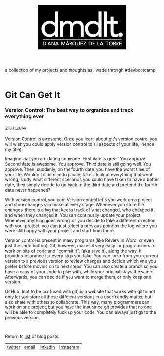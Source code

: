 
<!DOCTYPE html>
<html>
  <head>
    <title> DMDLT: Coding in Progress</title>
    <link rel="stylesheet" type="text/css" href="../style-sheets/index.css">
  </head>
  <body>
    <header>
      <a href="../index.html"><img src="../imgs/dmdlt.jpg"/></a>
    </header>
    <div id="sub">a collection of my projects and thoughts as I wade through #devbootcamp</div>
    <br>
    <main>
      <h1>Git Can Get It</h1>
      <h3>Version Control: The best way to orgranize and track everything ever</h3>
      <h4>21.11.2014</h4>
      <section>
        <p>Version Control is awesome. Once you learn about git's version control you will wish you could apply version control to all aspects of your life, (hence my title).</p>
        <p>Imagine that you are dating someone. First date is great. You approve. Second date is awesome. You approve. Third date is still going well. You approve. Then, suddenly, on the fourth date, you have the worst time of your life. Wouldn't it be nice to pause, take a look at everything that went wrong, study what different scenarios you could have taken to have a better date, then simply decide to go back to the third date and pretend the fourth date never happened?</p>
        <p>With version control, you can! Version control let's you work on a project and store changes you make at every stage. Whenever you store the changes, there is a log that keeps track of what changed, who changed it, and when they changed it. You can continually update your project. Whenever anything goes wrong, or you decide to take a different direction with your project, you can just select a previous point on the log where you were still happy with your project and start from there.</p>
        <p>Version control is present in many programs (like Review in Word, or even just the undo button). Git, however, makes it very easy for programmers to work on bits of code and "commit it", (aka save it), along the way. It provides insurance for every step you take. You can jump from your current version to a previous version to review changes and decide which one you prefer before moving on to next steps. You can also create a branch so you have a copy of your code to play with, while your original stays the same. Afterwards, you can decide if you want to merge them, or only keep one version.</p>
        <p>GitHub, (not to be confused with git) is a website that works with git to not only let you store all these different versions in a userfriendly matter, but also share with others to collaborate. This way, many programmers can work on one project, but you have the insurance git provides that no one will be able to completely fuck up your code. You can always just go to the previous version.</p>
      </section>
    </main>
    <br>
    <p>Return to <a href="blog-index.html">list</a> of blog posts.</p>
  <footer>
      <table class="bar">
        <tr>
          <td id="twitter"><a href="http://www.twitter.com/dmarquezdlt">twitter</a></td>
          <td id="email"><a href="mailto:dmarquezdlt@gmail.com">email</a></td>
          <td id="linkedin"><a href="http://www.linkedin.com/in/dianamarquezdlt">linkedin</a></td>
          <td id="instagram"><a href="http://www.instagram.com/dmarquezdlt">instagram</a></td>
        </tr>
      </table>
    </footer>
